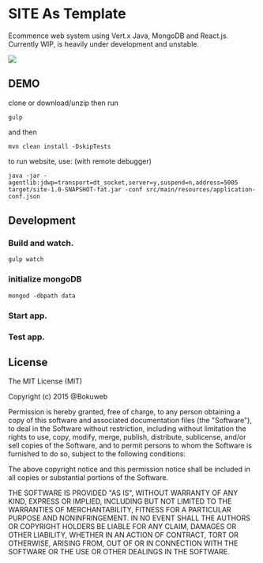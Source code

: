 # SITE As Template

Ecommence web system using Vert.x Java, MongoDB and React.js. 
Currently WIP, is heavily under development and unstable.


![](/screenshot/screenshot.png)

## DEMO

clone or download/unzip then run
```
gulp
```

and then 
```
mvn clean install -DskipTests
```

to run website, use: (with remote debugger)
```
java -jar -agentlib:jdwp=transport=dt_socket,server=y,suspend=n,address=5005 target/site-1.0-SNAPSHOT-fat.jar -conf src/main/resources/application-conf.json
```

## Development

### Build and watch.

```
gulp watch
```

### initialize mongoDB

```
mongod -dbpath data
```

### Start app.


### Test app.


## License

The MIT License (MIT)

Copyright (c) 2015 @Bokuweb

Permission is hereby granted, free of charge, to any person obtaining a copy
of this software and associated documentation files (the "Software"), to deal
in the Software without restriction, including without limitation the rights
to use, copy, modify, merge, publish, distribute, sublicense, and/or sell
copies of the Software, and to permit persons to whom the Software is
furnished to do so, subject to the following conditions:

The above copyright notice and this permission notice shall be included in
all copies or substantial portions of the Software.

THE SOFTWARE IS PROVIDED "AS IS", WITHOUT WARRANTY OF ANY KIND, EXPRESS OR
IMPLIED, INCLUDING BUT NOT LIMITED TO THE WARRANTIES OF MERCHANTABILITY,
FITNESS FOR A PARTICULAR PURPOSE AND NONINFRINGEMENT. IN NO EVENT SHALL THE
AUTHORS OR COPYRIGHT HOLDERS BE LIABLE FOR ANY CLAIM, DAMAGES OR OTHER
LIABILITY, WHETHER IN AN ACTION OF CONTRACT, TORT OR OTHERWISE, ARISING FROM,
OUT OF OR IN CONNECTION WITH THE SOFTWARE OR THE USE OR OTHER DEALINGS IN
THE SOFTWARE.
